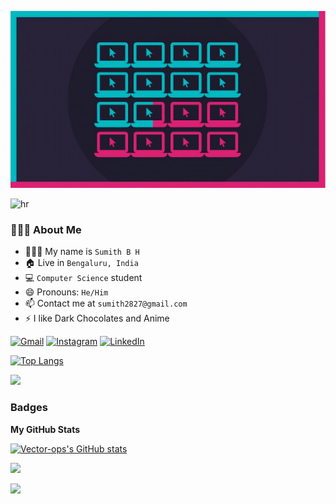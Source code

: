 [![Sumith's banner](./assets/banner-sumith.png)](https://sumith-portfolio.vercel.app/)

![hr](https://user-images.githubusercontent.com/39755201/159233055-3bd55a37-7284-46ad-b759-5ab0c13b3828.png)

### 👨🏻‍💻 About Me

<ul>
    <li>👨🏻‍💼 My name is <code>Sumith B H</code></li>
    <li>🏠 Live in <code>Bengaluru, India</code></li>
    <li>💻 <code>Computer Science</code> student</li>
    <li>😄 Pronouns: <code>He/Him</code></li>
    <li>📫 Contact me at <code>sumith2827@gmail.com</code></li>
    <li>⚡ I like Dark Chocolates and Anime</li>
</ul>

[![Gmail](https://img.shields.io/badge/Gmail-D14836?style=for-the-badge&logo=gmail&logoColor=white)](mailto:sumith2827@gmail.com)
[![Instagram](https://img.shields.io/badge/-Instagram-%23E4405F.svg?style=for-the-badge&logo=Instagram&logoColor=white)](https://www.instagram.com/_s.u_m.i_t.h_)
[![LinkedIn](https://img.shields.io/badge/linkedin-%230077B5.svg?style=for-the-badge&logo=linkedin&logoColor=white)](https://www.linkedin.com/in/sumith-b-h-276b53239)

[![Top Langs](https://github-readme-stats.vercel.app/api/top-langs/?username=vector-ops&layout=donut&langs_count=16&hide_progress=true&theme=gotham)](https://github.com/anuraghazra/github-readme-stats)

<img src="https://user-images.githubusercontent.com/73097560/115834477-dbab4500-a447-11eb-908a-139a6edaec5c.gif">

### Badges

<b>My GitHub Stats</b>

<a href="http://www.github.com/Vector-ops"><img src="https://github-readme-stats.vercel.app/api?username=Vector-ops&show_icons=true&hide=&count_private=true&title_color=0891b2&text_color=ffffff&icon_color=0891b2&bg_color=1c1917&hide_border=true&show_icons=true" alt="Vector-ops's GitHub stats" /></a>

<a href="http://www.github.com/Vector-ops"><img src="https://github-readme-streak-stats.herokuapp.com/?user=Vector-ops&stroke=ffffff&background=1c1917&ring=0891b2&fire=0891b2&currStreakNum=ffffff&currStreakLabel=0891b2&sideNums=ffffff&sideLabels=ffffff&dates=ffffff&hide_border=true" /></a>

<!-- <a href="http://www.github.com/Vector-ops"><img src="https://github-readme-activity-graph.cyclic.app/graph?username=Vector-ops&bg_color=1c1917&color=ffffff&line=0891b2&point=ffffff&area_color=1c1917&area=true&hide_border=true&custom_title=GitHub%20Commits%20Graph" alt="GitHub Commits Graph" /></a> -->
<!--
<b>Top Repositories</b>

<div width="100%" align="center">
  <a href="https://github.com/Vector-ops/quail" align="left">
    <img align="left" width="45%" src="https://github-readme-stats.vercel.app/api/pin/?username=Vector-ops&repo=quail&title_color=0891b2&text_color=ffffff&icon_color=0891b2&bg_color=1c1917&hide_border=true&locale=en" />
  </a>
  <a href="https://github.com/Vector-ops/reboot" align="right">
    <img align="right" width="45%" src="https://github-readme-stats.vercel.app/api/pin/?username=Vector-ops&repo=reboot&title_color=0891b2&text_color=ffffff&icon_color=0891b2&bg_color=1c1917&hide_border=true&locale=en" />
  </a>
  <a href="https://github.com/Vector-ops/battleships" align="right">
    <img align="right" width="45%" src="https://github-readme-stats.vercel.app/api/pin/?username=Vector-ops&repo=battleships&title_color=0891b2&text_color=ffffff&icon_color=0891b2&bg_color=1c1917&hide_border=true&locale=en" />
  </a>
</div> -->
<!-- <br /><br /><br /><br /><br /><br /><br /> -->
<img src="https://user-images.githubusercontent.com/73097560/115834477-dbab4500-a447-11eb-908a-139a6edaec5c.gif">
